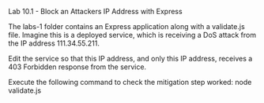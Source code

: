 Lab 10.1 - Block an Attackers IP Address with Express

The labs-1 folder contains an Express application along with a validate.js file.
Imagine this is a deployed service, which is receiving a DoS attack from the IP address
111.34.55.211.

Edit the service so that this IP address, and only this IP address, receives a 403 Forbidden
response from the service.

Execute the following command to check the mitigation step worked:
node validate.js

